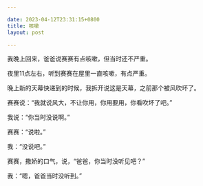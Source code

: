 ```yaml
---

date: 2023-04-12T23:31:15+0800
title: 咳嗽
layout: post

---
```


我晚上回来，爸爸说赛赛有点咳嗽，但当时还不严重。

夜里11点左右，听到赛赛在屋里一直咳嗽，有点严重。

晚上新的天幕快递到的时候，我拆开说这是天幕，之前那个被风吹坏了。

赛赛说：“我就说风大，不让你用，你用要用，你看吹坏了吧。”

我说：“你当时没说啊。”

赛赛：“说啦。”

我：“没说吧。”

赛赛，撒娇的口气，说，“爸爸，你当时没听见吧？”

我：“嗯，爸爸当时没听到。”
